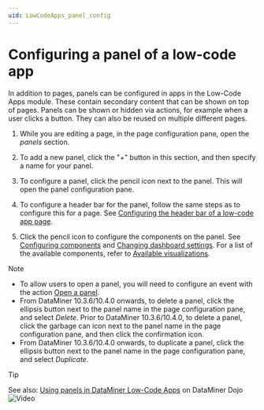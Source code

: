 ```yaml
---
uid: LowCodeApps_panel_config
---
```


# Configuring a panel of a low-code app

In addition to pages, panels can be configured in apps in the Low-Code Apps module. These contain secondary content that can be shown on top of pages. Panels can be shown or hidden via actions, for example when a user clicks a button. They can also be reused on multiple different pages.

1. While you are editing a page, in the page configuration pane, open the *panels* section.

1. To add a new panel, click the "+" button in this section, and then specify a name for your panel.

1. To configure a panel, click the pencil icon next to the panel. This will open the panel configuration pane.

1. To configure a header bar for the panel, follow the same steps as to configure this for a page. See [Configuring the header bar of a low-code app page](xref:LowCodeApps_header_config).

1. Click the pencil icon to configure the components on the panel. See [Configuring components](xref:Configuring_components) and [Changing dashboard settings](xref:Changing_dashboard_settings). For a list of the available components, refer to [Available visualizations](xref:Available_visualizations).

> [!NOTE]
>
> - To allow users to open a panel, you will need to configure an event with the action [Open a panel](xref:LowCodeApps_event_config#opening-a-panel-of-the-app).
> - From DataMiner 10.3.6/10.4.0 onwards, to delete a panel, click the ellipsis button next to the panel name in the page configuration pane, and select *Delete*.<!-- RN 36097 --> Prior to DataMiner 10.3.6/10.4.0, to delete a panel, click the garbage can icon next to the panel name in the page configuration pane, and then click the confirmation icon.
> - From DataMiner 10.3.6/10.4.0 onwards, to duplicate a panel, click the ellipsis button next to the panel name in the page configuration pane, and select *Duplicate*. <!-- RN 36097 -->

> [!TIP]
> See also: [Using panels in DataMiner Low-Code Apps](https://community.dataminer.services/video/using-panels-in-dataminer-low-code-apps/) on DataMiner Dojo ![Video](~/user-guide/images/video_Duo.png)
